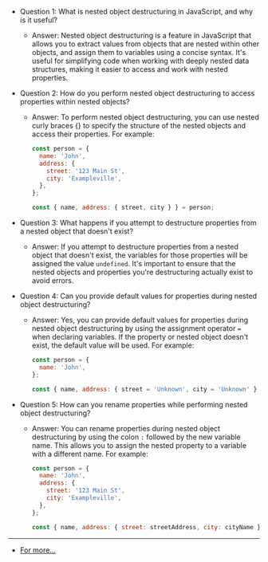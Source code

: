 - Question 1: What is nested object destructuring in JavaScript, and why is it useful?
  - Answer: Nested object destructuring is a feature in JavaScript that allows you to extract values from objects that are nested within other objects, and assign them to variables using a concise syntax. It's useful for simplifying code when working with deeply nested data structures, making it easier to access and work with nested properties.

- Question 2: How do you perform nested object destructuring to access properties within nested objects?
  - Answer: To perform nested object destructuring, you can use nested curly braces {} to specify the structure of the nested objects and access their properties. For example:
    ```js
    const person = {
      name: 'John',
      address: {
        street: '123 Main St',
        city: 'Exampleville',
      },
    };
    
    const { name, address: { street, city } } = person;
    ```

- Question 3: What happens if you attempt to destructure properties from a nested object that doesn't exist?
  - Answer: If you attempt to destructure properties from a nested object that doesn't exist, the variables for those properties will be assigned the value `undefined`. It's important to ensure that the nested objects and properties you're destructuring actually exist to avoid errors.

- Question 4: Can you provide default values for properties during nested object destructuring?
  - Answer: Yes, you can provide default values for properties during nested object destructuring by using the assignment operator `=` when declaring variables. If the property or nested object doesn't exist, the default value will be used. For example:
    ```js
    const person = {
      name: 'John',
    };
    
    const { name, address: { street = 'Unknown', city = 'Unknown' } } = person;
    ```

- Question 5: How can you rename properties while performing nested object destructuring?
  - Answer: You can rename properties during nested object destructuring by using the colon `:` followed by the new variable name. This allows you to assign the nested property to a variable with a different name. For example:
    ```js
    const person = {
      name: 'John',
      address: {
        street: '123 Main St',
        city: 'Exampleville',
      },
    };
    
    const { name, address: { street: streetAddress, city: cityName } } = person;
    ```
-----

- [For more...](https://github.com/saidali-ibn-zafar/JavaScript-The-Recent-Parts/blob/main/source%20code/05-usage-of-nested-obj-destructuring/app.js)
